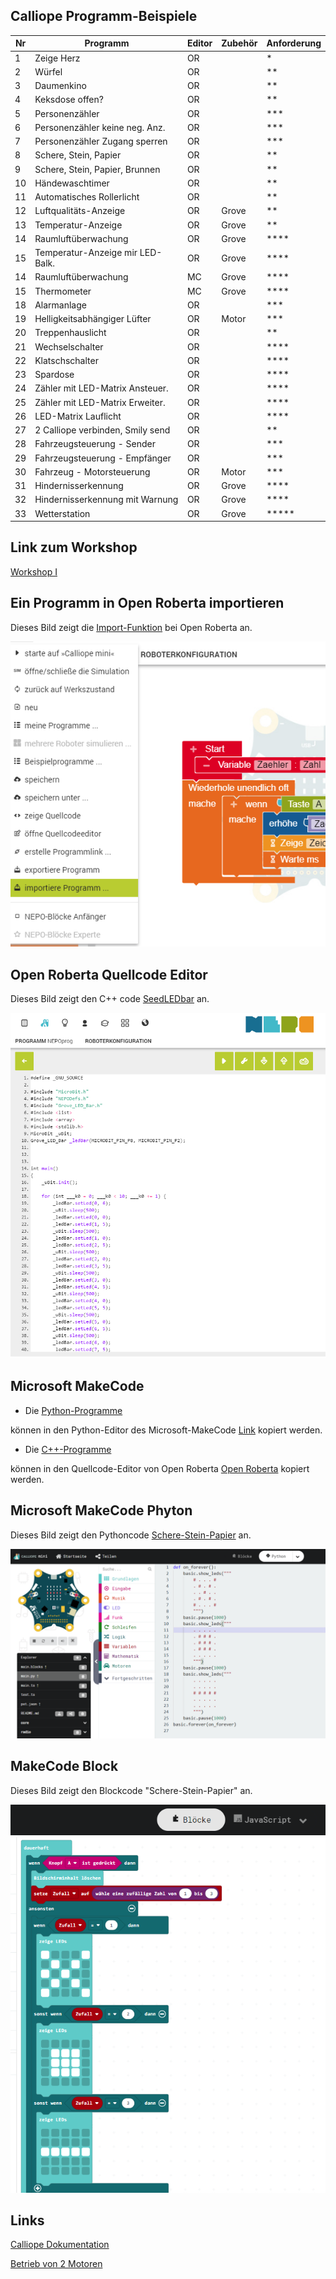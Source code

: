 ## Calliope Programm-Beispiele                                             

|Nr| Programm                           |Editor |Zubehör|Anforderung|
|--|------------------------------------|-------|-------|-----------|
| 1| Zeige Herz	                  			| OR    |       | *         |
| 2| Würfel			                       	| OR    |       | **        |
| 3| Daumenkino		                  		| OR    |       | **        |
| 4| Keksdose offen?			              | OR    |       | **        |
| 5| Personenzähler			                | OR    |       | ***       |
| 6| Personenzähler keine neg. Anz.   	| OR    |       | ***       |
| 7| Personenzähler Zugang sperren	    | OR    |       | ***       |
| 8| Schere, Stein, Papier		          | OR    |       | **        |
| 9| Schere, Stein, Papier, Brunnen	    | OR    |       | **        |
|10| Händewaschtimer			              | OR    |       | **        |
|11| Automatisches Rollerlicht		      | OR    |       | **        |
|12| Luftqualitäts-Anzeige		          | OR    | Grove	| **        |
|13| Temperatur-Anzeige			            | OR    | Grove	| **        |
|14| Raumluftüberwachung		            | OR    | Grove	| ****      |
|15| Temperatur-Anzeige mir LED-Balk.	  | OR    | Grove	| ****      |
|14| Raumluftüberwachung		            | MC    | Grove	| ****      |
|15| Thermometer			                  | MC    | Grove	| ****      |
|18| Alarmanlage			                  | OR    |       | ***       |
|19| Helligkeitsabhängiger Lüfter 	    | OR    | Motor	| ***       |
|20| Treppenhauslicht			              | OR    |       | **        |
|21| Wechselschalter			              | OR    |       | ****      |
|22| Klatschschalter			              | OR    |       | ****      |
|23| Spardose				                    | OR    |       | ****      |
|24| Zähler mit LED-Matrix Ansteuer.  	| OR    |       | ****      |
|25| Zähler mit LED-Matrix Erweiter.  	| OR    |       | ****      |
|26| LED-Matrix Lauflicht		            | OR    |       | ****      |
|27| 2 Calliope verbinden, Smily send	  | OR    |       | **        |
|28| Fahrzeugsteuerung - Sender		      | OR    |       | ***       |
|29| Fahrzeugsteuerung - Empfänger	    | OR    |       | ***       |
|30| Fahrzeug - Motorsteuerung	        | OR    | Motor	| ***       |
|31| Hindernisserkennung 		            | OR    | Grove	| ****      |
|32| Hindernisserkennung mit Warnung	  | OR    | Grove	| ****      |
|33| Wetterstation			                | OR    | Grove	| *****     |

## Link zum Workshop
[Workshop I](https://github.com/frankyhub/Calliope/blob/master/PPT%20Workshop/Calliope%20WS%20I%20V1.pdf)


## Ein Programm in Open Roberta importieren

Dieses Bild zeigt die [Import-Funktion](https://github.com/frankyhub/Calliope-MakeCode/tree/master/xml) bei Open Roberta an.

![image](https://github.com/frankyhub/png/blob/master/roberta_import.png)

## Open Roberta Quellcode Editor

Dieses Bild zeigt den C++ code [SeedLEDbar](https://github.com/frankyhub/Calliope-MakeCode/tree/master/Cpp/B13-SeedLEDbar) an.

![image](https://github.com/frankyhub/png/blob/master/NEPO_cpp.png)


## Microsoft MakeCode

- Die [Python-Programme](https://github.com/frankyhub/Calliope-MakeCode/tree/master/Python)

können in den Python-Editor des Microsoft-MakeCode [Link](https://makecode.calliope.cc/#editor) kopiert werden.

- Die [C++-Programme](https://github.com/frankyhub/Calliope-MakeCode/tree/master/Cpp)

können in den Quellcode-Editor von Open Roberta [Open Roberta](https://lab.open-roberta.org/) kopiert werden.

## Microsoft MakeCode Phyton

Dieses Bild zeigt den Pythoncode [Schere-Stein-Papier](https://github.com/frankyhub/Calliope-MakeCode/tree/master/Python/B5-Schere-Stein-Papier) an.

![image](https://github.com/frankyhub/png/blob/master/Python.png)

## MakeCode Block

Dieses Bild zeigt den Blockcode "Schere-Stein-Papier" an.

![image](https://github.com/frankyhub/png/blob/master/Schere_Stein_Papier.png)


## Links

[Calliope Dokumentation](https://calliope-mini.github.io/v10/)

[Betrieb von 2 Motoren](https://calliopeminigsho.wordpress.com/technik/dualmotorbug/)



